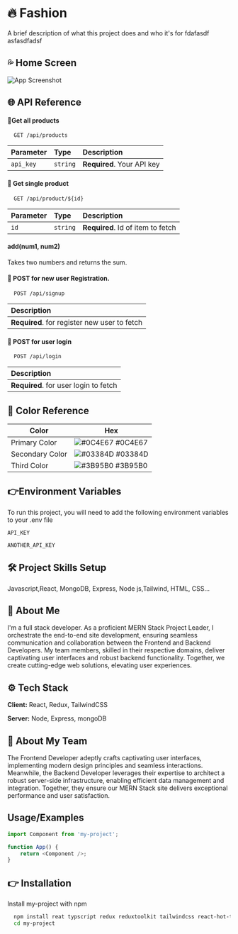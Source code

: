# 🔥 Fashion

A brief description of what this project does and who it's for
fdafasdf
asfasdfadsf

## 💦 Home Screen

![App Screenshot](https://i.ibb.co/FnjJZXk/01-Women-2.png)

## 🌐 API Reference

#### 🔗Get all products

```http
  GET /api/products
```

| Parameter | Type     | Description                |
| :-------- | :------- | :------------------------- |
| `api_key` | `string` | **Required**. Your API key |

#### 🔗 Get single product

```http
  GET /api/product/${id}
```

| Parameter | Type     | Description                       |
| :-------- | :------- | :-------------------------------- |
| `id`      | `string` | **Required**. Id of item to fetch |

#### add(num1, num2)

Takes two numbers and returns the sum.

#### 🔗 POST for new user Registration.

```http
  POST /api/signup
```

| Description                                  |
| :------------------------------------------- |
| **Required**. for register new user to fetch |

#### 🔗 POST for user login

```http
  POST /api/login
```

| Description                           |
| :------------------------------------ |
| **Required**. for user login to fetch |

## 🌈 Color Reference

| Color           | Hex                                                              |
| --------------- | ---------------------------------------------------------------- |
| Primary Color   | ![#0C4E67](https://via.placeholder.com/10/26A4DE?text=+) #0C4E67 |
| Secondary Color | ![#03384D](https://via.placeholder.com/10/1b849b?text=+) #03384D |
| Third Color     | ![#3B95B0](https://via.placeholder.com/10/caf5ff?text=+) #3B95B0 |

## 👉Environment Variables

To run this project, you will need to add the following environment variables to your .env file

`API_KEY`

`ANOTHER_API_KEY`

## 🛠 Project Skills Setup

Javascript,React, MongoDB, Express, Node js,Tailwind, HTML, CSS...

## 🤵 About Me

I'm a full stack developer. As a proficient MERN Stack Project Leader, I orchestrate the end-to-end site development, ensuring seamless communication and collaboration between the Frontend and Backend Developers. My team members, skilled in their respective domains, deliver captivating user interfaces and robust backend functionality. Together, we create cutting-edge web solutions, elevating user experiences.

## ⚙️ Tech Stack

**Client:** React, Redux, TailwindCSS

**Server:** Node, Express, mongoDB

## 👥 About My Team

The Frontend Developer adeptly crafts captivating user interfaces, implementing modern design principles and seamless interactions. Meanwhile, the Backend Developer leverages their expertise to architect a robust server-side infrastructure, enabling efficient data management and integration. Together, they ensure our MERN Stack site delivers exceptional performance and user satisfaction.

## Usage/Examples

```javascript
import Component from 'my-project';

function App() {
	return <Component />;
}
```

## 👉 Installation

Install my-project with npm

```bash
  npm install reat typscript redux reduxtoolkit tailwindcss react-hot-toast react-toastify sweetalert react-icons axios mongoose mongodb express nodemon
  cd my-project
```
